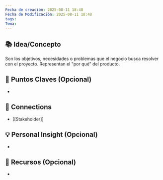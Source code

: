 ```yaml
---
Fecha de creación: 2025-08-11 18:48
Fecha de Modificación: 2025-08-11 18:48
tags: 
Tema:
---
```



## 📚 Idea/Concepto 
Son los objetivos, necesidades o problemas que el negocio busca resolver con el proyecto. Representan el "por qué" del producto.

## 📌 Puntos Claves (Opcional)
- 

## 🔗 Connections
- [[Stakeholder]]


## 💡 Personal Insight (Opcional)
- 
## 🧾 Recursos (Opcional)
- 